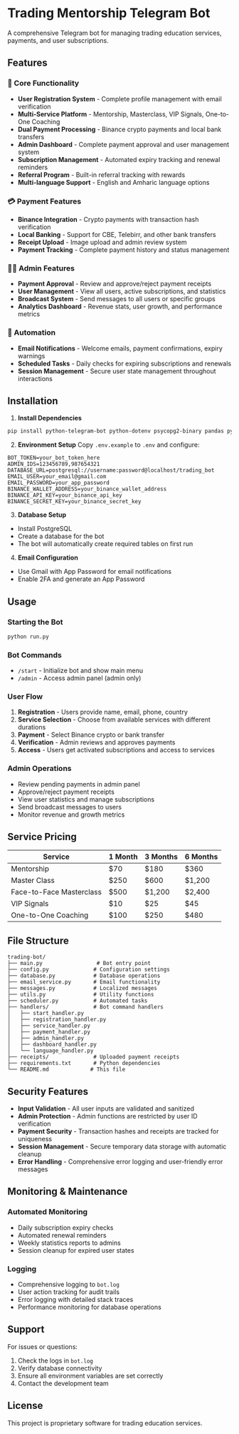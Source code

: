 # Trading Mentorship Telegram Bot

A comprehensive Telegram bot for managing trading education services, payments, and user subscriptions.

## Features

### 🎯 Core Functionality
- **User Registration System** - Complete profile management with email verification
- **Multi-Service Platform** - Mentorship, Masterclass, VIP Signals, One-to-One Coaching
- **Dual Payment Processing** - Binance crypto payments and local bank transfers
- **Admin Dashboard** - Complete payment approval and user management system
- **Subscription Management** - Automated expiry tracking and renewal reminders
- **Referral Program** - Built-in referral tracking with rewards
- **Multi-language Support** - English and Amharic language options

### 💳 Payment Features
- **Binance Integration** - Crypto payments with transaction hash verification
- **Local Banking** - Support for CBE, Telebirr, and other bank transfers
- **Receipt Upload** - Image upload and admin review system
- **Payment Tracking** - Complete payment history and status management

### 👨‍💼 Admin Features
- **Payment Approval** - Review and approve/reject payment receipts
- **User Management** - View all users, active subscriptions, and statistics
- **Broadcast System** - Send messages to all users or specific groups
- **Analytics Dashboard** - Revenue stats, user growth, and performance metrics

### 🤖 Automation
- **Email Notifications** - Welcome emails, payment confirmations, expiry warnings
- **Scheduled Tasks** - Daily checks for expiring subscriptions and renewals
- **Session Management** - Secure user state management throughout interactions

## Installation

1. **Install Dependencies**
```bash
pip install python-telegram-bot python-dotenv psycopg2-binary pandas python-binance pillow schedule
```

2. **Environment Setup**
Copy `.env.example` to `.env` and configure:
```env
BOT_TOKEN=your_bot_token_here
ADMIN_IDS=123456789,987654321
DATABASE_URL=postgresql://username:password@localhost/trading_bot
EMAIL_USER=your_email@gmail.com
EMAIL_PASSWORD=your_app_password
BINANCE_WALLET_ADDRESS=your_binance_wallet_address
BINANCE_API_KEY=your_binance_api_key
BINANCE_SECRET_KEY=your_binance_secret_key
```

3. **Database Setup**
- Install PostgreSQL
- Create a database for the bot
- The bot will automatically create required tables on first run

4. **Email Configuration**
- Use Gmail with App Password for email notifications
- Enable 2FA and generate an App Password

## Usage

### Starting the Bot
```bash
python run.py
```

### Bot Commands
- `/start` - Initialize bot and show main menu
- `/admin` - Access admin panel (admin only)

### User Flow
1. **Registration** - Users provide name, email, phone, country
2. **Service Selection** - Choose from available services with different durations
3. **Payment** - Select Binance crypto or bank transfer
4. **Verification** - Admin reviews and approves payments
5. **Access** - Users get activated subscriptions and access to services

### Admin Operations
- Review pending payments in admin panel
- Approve/reject payment receipts
- View user statistics and manage subscriptions
- Send broadcast messages to users
- Monitor revenue and growth metrics

## Service Pricing

| Service | 1 Month | 3 Months | 6 Months |
|---------|---------|----------|----------|
| Mentorship | $70 | $180 | $360 |
| Master Class | $250 | $600 | $1,200 |
| Face-to-Face Masterclass | $500 | $1,200 | $2,400 |
| VIP Signals | $10 | $25 | $45 |
| One-to-One Coaching | $100 | $250 | $480 |

## File Structure

```
trading-bot/
├── main.py                 # Bot entry point
├── config.py              # Configuration settings
├── database.py            # Database operations
├── email_service.py       # Email functionality
├── messages.py            # Localized messages
├── utils.py               # Utility functions
├── scheduler.py           # Automated tasks
├── handlers/              # Bot command handlers
│   ├── start_handler.py
│   ├── registration_handler.py
│   ├── service_handler.py
│   ├── payment_handler.py
│   ├── admin_handler.py
│   ├── dashboard_handler.py
│   └── language_handler.py
├── receipts/              # Uploaded payment receipts
├── requirements.txt       # Python dependencies
└── README.md             # This file
```

## Security Features

- **Input Validation** - All user inputs are validated and sanitized
- **Admin Protection** - Admin functions are restricted by user ID verification
- **Payment Security** - Transaction hashes and receipts are tracked for uniqueness
- **Session Management** - Secure temporary data storage with automatic cleanup
- **Error Handling** - Comprehensive error logging and user-friendly error messages

## Monitoring & Maintenance

### Automated Monitoring
- Daily subscription expiry checks
- Automated renewal reminders
- Weekly statistics reports to admins
- Session cleanup for expired user states

### Logging
- Comprehensive logging to `bot.log`
- User action tracking for audit trails
- Error logging with detailed stack traces
- Performance monitoring for database operations

## Support

For issues or questions:
1. Check the logs in `bot.log`
2. Verify database connectivity
3. Ensure all environment variables are set correctly
4. Contact the development team

## License

This project is proprietary software for trading education services.